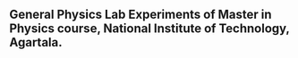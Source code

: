 ## General Physics Lab Experiments of Master in Physics course, National Institute of Technology, Agartala.
